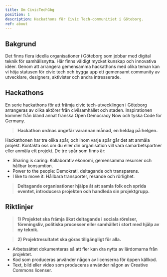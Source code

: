```yaml
---
title: Om CivicTechGbg
position: 1
description: Hackathons för Civic Tech-communitiet i Göteborg.
ref: about
---
```


## Bakgrund
Det finns flera ideella organisationer i Göteborg som jobbar med digital teknik för samhällsnytta. Här finns väldigt mycket kunskap och innovativa idéer. Genom att arrangera gemensamma hackathons med olika teman kan vi höja statusen för civic tech och bygga upp ett gemensamt community av utvecklare, designers, aktivister och andra intresserade.

## Hackathons
En serie hackathons för att främja civic tech-utvecklingen i Göteborg arrangeras av olika aktörer från civilsamhället och staden. Inspirationen kommer från bland annat franska Open Democracy Now och tyska Code for Germany.

> **Hackathon ordnas ungefär varannan månad, en heldag på helgen.**

Hackathonen har tre olika spår, och inom varje spår går det att anmäla projekt. Kontakta oss om du eller din organisation vill vara samarbetspartner eller anmäla ett projekt. De tre spår som finns är:
* Sharing is caring: Kollaborativ ekonomi, gemensamma resurser och hållbar konsumtion.
* Power to the people: Demokrati, deltagande och transparens.
* I like to move it: Hållbara transporter, resande och rörlighet.

> **Deltagande organisationer hjälps åt att samla folk och sprida eventet, introducera projekten och handleda sin projektgrupp.**

## Riktlinjer
> **1) Projektet ska främja ökat deltagande i sociala rörelser, föreningsliv, politiska processer eller samhället i stort med hjälp av ny teknik.**

> **2) Projektresultatet ska göras tillgängligt för alla.**

* Arbetssättet dokumenteras så att fler kan dra nytta av lärdomarna från projektet.
* Kod som produceras använder någon av licenserna för öppen källkod.
* Text, bild eller video som produceras använder någon av Creative Commons licenser.

